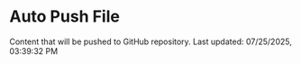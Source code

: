 # Auto Push File

Content that will be pushed to GitHub repository.
Last updated: 07/25/2025, 03:39:32 PM